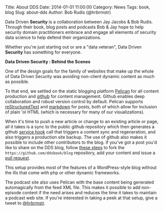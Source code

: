 Title: About DDS
Date: 2014-01-01 11:00:00
Category: News
Tags: book, blog
Slug: about-dds
Author: Bob Rudis (@hrbrmstr)

Data Driven <b>Security</b> is a collaboration between Jay Jacobs &amp; Bob Rudis. Through their book, blog posts and podcasts Bob &amp; Jay hope to help security domain practitioners embrace and engage all elements of security data science to help defend their organizations.

Whether you're just starting out or are a "data veteran", Data Driven <b>Security</b> has something for everyone.

**Data Driven Security : Behind the Scenes**

One of the design goals for the family of websites that make up the whole of Data Driven Security was avoiding non-client dynamic content as much as possible.

To that end, we settled on the static blogging platform [Pelican](http://getpelican.com) for all content production and [github](https://github.com/ddsbook/blog) for content management. Github enables deep collaboration and robust version control by default. Pelican supports [reStructuredText](http://docutils.sourceforge.net/rst.html) and [markdown](http://daringfireball.net/projects/markdown/) for posts, both of which allow for inclusion of plain 'ol HTML (which is necessary for many of our visualizations).

When it's time to push a new article or change to an existing article or page, all it takes is a sync to the public github repository which then generates a github [service hook](https://help.github.com/articles/post-receive-hooks) call that triggers a content sync and regeneration, and also triggers a production site backup. The use of github also makes it possible to include other contributors to the blog. If you've got a post you'd like to share on the DDS blog, follow [these steps](https://help.github.com/articles/fork-a-repo) to fork the `https://github.com/ddsbook/blog` repository, add your content and issue a [pull request](https://help.github.com/articles/using-pull-requests).

This setup provides most of the features of a WordPress-style blog without the ills that come with php or other dynamic frameworks.

The podcast site also uses Pelican with the base content being generated automagically from the feed XML file. This makes it possible to add non-episode content if the need arises and reduces the time it takes to maintain a podcast web site. If you're interested in taking a peek at that setup, give a tweet to [@hrbrmstr](http://twitter.com/hrbrmstr).
